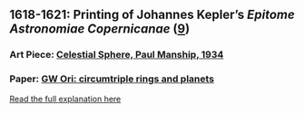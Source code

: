 ## 1618-1621: Printing of Johannes Kepler’s <em>Epitome Astronomiae Copernicanae</em> ([9](https://books.google.com/books?id=KUE1AAAAcAAJ&printsec=frontcover#v=onepage&q&f=false))

### Art Piece: [Celestial Sphere, Paul Manship, 1934](https://hvrd.art/o/299810)

### Paper: [GW Ori: circumtriple rings and planets](https://academic.oup.com/mnras/article-abstract/508/1/392/6371904?redirectedFrom=fulltext)

[Read the full explanation here](https://shanivi.github.io/paradigmshifts/1618)
